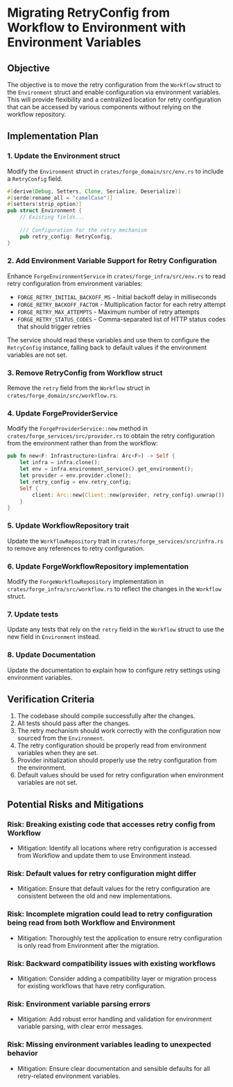 # Migrating RetryConfig from Workflow to Environment with Environment Variables

## Objective
The objective is to move the retry configuration from the `Workflow` struct to the `Environment` struct and enable configuration via environment variables. This will provide flexibility and a centralized location for retry configuration that can be accessed by various components without relying on the workflow repository.

## Implementation Plan

### 1. Update the Environment struct
Modify the `Environment` struct in `crates/forge_domain/src/env.rs` to include a `RetryConfig` field.

```rust
#[derive(Debug, Setters, Clone, Serialize, Deserialize)]
#[serde(rename_all = "camelCase")]
#[setters(strip_option)]
pub struct Environment {
    // Existing fields...
    
    /// Configuration for the retry mechanism
    pub retry_config: RetryConfig,
}
```

### 2. Add Environment Variable Support for Retry Configuration
Enhance `ForgeEnvironmentService` in `crates/forge_infra/src/env.rs` to read retry configuration from environment variables:

- `FORGE_RETRY_INITIAL_BACKOFF_MS` - Initial backoff delay in milliseconds
- `FORGE_RETRY_BACKOFF_FACTOR` - Multiplication factor for each retry attempt
- `FORGE_RETRY_MAX_ATTEMPTS` - Maximum number of retry attempts
- `FORGE_RETRY_STATUS_CODES` - Comma-separated list of HTTP status codes that should trigger retries

The service should read these variables and use them to configure the `RetryConfig` instance, falling back to default values if the environment variables are not set.

### 3. Remove RetryConfig from Workflow struct
Remove the `retry` field from the `Workflow` struct in `crates/forge_domain/src/workflow.rs`.

### 4. Update ForgeProviderService
Modify the `ForgeProviderService::new` method in `crates/forge_services/src/provider.rs` to obtain the retry configuration from the environment rather than from the workflow:

```rust
pub fn new<F: Infrastructure>(infra: Arc<F>) -> Self {
    let infra = infra.clone();
    let env = infra.environment_service().get_environment();
    let provider = env.provider.clone();
    let retry_config = env.retry_config;
    Self {
        client: Arc::new(Client::new(provider, retry_config).unwrap()),
    }
}
```

### 5. Update WorkflowRepository trait
Update the `WorkflowRepository` trait in `crates/forge_services/src/infra.rs` to remove any references to retry configuration.

### 6. Update ForgeWorkflowRepository implementation
Modify the `ForgeWorkflowRepository` implementation in `crates/forge_infra/src/workflow.rs` to reflect the changes in the `Workflow` struct.

### 7. Update tests
Update any tests that rely on the `retry` field in the `Workflow` struct to use the new field in `Environment` instead.

### 8. Update Documentation
Update the documentation to explain how to configure retry settings using environment variables.

## Verification Criteria

1. The codebase should compile successfully after the changes.
2. All tests should pass after the changes.
3. The retry mechanism should work correctly with the configuration now sourced from the `Environment`.
4. The retry configuration should be properly read from environment variables when they are set.
5. Provider initialization should properly use the retry configuration from the environment.
6. Default values should be used for retry configuration when environment variables are not set.

## Potential Risks and Mitigations

### Risk: Breaking existing code that accesses retry config from Workflow
- Mitigation: Identify all locations where retry configuration is accessed from Workflow and update them to use Environment instead.

### Risk: Default values for retry configuration might differ
- Mitigation: Ensure that default values for the retry configuration are consistent between the old and new implementations.

### Risk: Incomplete migration could lead to retry configuration being read from both Workflow and Environment
- Mitigation: Thoroughly test the application to ensure retry configuration is only read from Environment after the migration.

### Risk: Backward compatibility issues with existing workflows
- Mitigation: Consider adding a compatibility layer or migration process for existing workflows that have retry configuration.

### Risk: Environment variable parsing errors
- Mitigation: Add robust error handling and validation for environment variable parsing, with clear error messages.

### Risk: Missing environment variables leading to unexpected behavior
- Mitigation: Ensure clear documentation and sensible defaults for all retry-related environment variables.